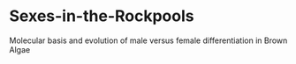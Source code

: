 # Sexes-in-the-Rockpools
Molecular basis and evolution of male versus female differentiation in Brown Algae

